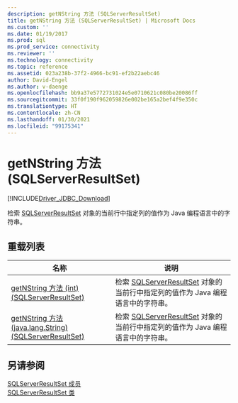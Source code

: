 ```yaml
---
description: getNString 方法 (SQLServerResultSet)
title: getNString 方法 (SQLServerResultSet) | Microsoft Docs
ms.custom: ''
ms.date: 01/19/2017
ms.prod: sql
ms.prod_service: connectivity
ms.reviewer: ''
ms.technology: connectivity
ms.topic: reference
ms.assetid: 023a238b-37f2-4966-bc91-ef2b22aebc46
author: David-Engel
ms.author: v-daenge
ms.openlocfilehash: bb9a37e5772731024e5e0710621c080be20086ff
ms.sourcegitcommit: 33f0f190f962059826e002be165a2bef4f9e350c
ms.translationtype: HT
ms.contentlocale: zh-CN
ms.lasthandoff: 01/30/2021
ms.locfileid: "99175341"
---
```

# <a name="getnstring-method-sqlserverresultset"></a>getNString 方法 (SQLServerResultSet)
[!INCLUDE[Driver_JDBC_Download](../../../includes/driver_jdbc_download.md)]

  检索 [SQLServerResultSet](../../../connect/jdbc/reference/sqlserverresultset-class.md) 对象的当前行中指定列的值作为 Java 编程语言中的字符串。  
  
## <a name="overload-list"></a>重载列表  
  
|名称|说明|  
|----------|-----------------|  
|[getNString 方法 (int) (SQLServerResultSet)](../../../connect/jdbc/reference/getnstring-method-int-sqlserverresultset.md)|检索 [SQLServerResultSet](../../../connect/jdbc/reference/sqlserverresultset-class.md) 对象的当前行中指定列的值作为 Java 编程语言中的字符串。|  
|[getNString 方法 (java.lang.String) (SQLServerResultSet)](../../../connect/jdbc/reference/getnstring-method-java-lang-string-sqlserverresultset.md)|检索 [SQLServerResultSet](../../../connect/jdbc/reference/sqlserverresultset-class.md) 对象的当前行中指定列的值作为 Java 编程语言中的字符串。|  
  
## <a name="see-also"></a>另请参阅  
 [SQLServerResultSet 成员](../../../connect/jdbc/reference/sqlserverresultset-members.md)   
 [SQLServerResultSet 类](../../../connect/jdbc/reference/sqlserverresultset-class.md)  
  
  
